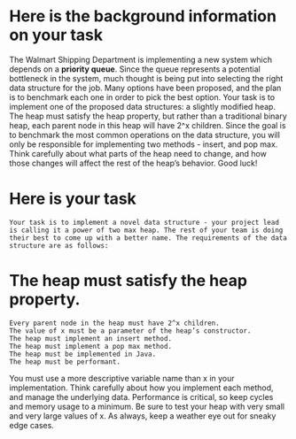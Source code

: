# Here is the background information on your task

The Walmart Shipping Department is implementing a new system which depends on a **priority queue**. Since the queue represents a potential bottleneck in the system, much thought is being put into selecting the right data structure for the job. Many options have been proposed, and the plan is to benchmark each one in order to pick the best option. Your task is to implement one of the proposed data structures: a slightly modified heap. The heap must satisfy the heap property, but rather than a traditional binary heap, each parent node in this heap will have 2^x children. Since the goal is to benchmark the most common operations on the data structure, you will only be responsible for implementing two methods - insert, and pop max. Think carefully about what parts of the heap need to change, and how those changes will affect the rest of the heap’s behavior. Good luck!

# Here is your task
    Your task is to implement a novel data structure - your project lead is calling it a power of two max heap. The rest of your team is doing their best to come up with a better name. The requirements of the data structure are as follows:

# The heap must satisfy the heap property.
    Every parent node in the heap must have 2^x children.
    The value of x must be a parameter of the heap’s constructor.
    The heap must implement an insert method.
    The heap must implement a pop max method.
    The heap must be implemented in Java.
    The heap must be performant.
You must use a more descriptive variable name than x in your implementation.
Think carefully about how you implement each method, and manage the underlying data. Performance is critical, so keep cycles and memory usage to a minimum. Be sure to test your heap with very small and very large values of x. As always, keep a weather eye out for sneaky edge cases. 